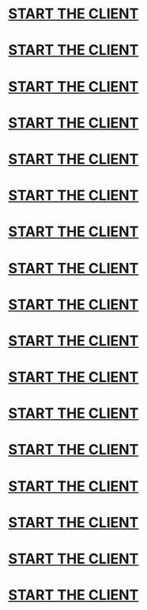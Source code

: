 # [START THE CLIENT](https://traffloat.github.io/master/)
# [START THE CLIENT](https://traffloat.github.io/master/)
# [START THE CLIENT](https://traffloat.github.io/master/)
# [START THE CLIENT](https://traffloat.github.io/master/)
# [START THE CLIENT](https://traffloat.github.io/master/)
# [START THE CLIENT](https://traffloat.github.io/master/)
# [START THE CLIENT](https://traffloat.github.io/master/)
# [START THE CLIENT](https://traffloat.github.io/master/)
# [START THE CLIENT](https://traffloat.github.io/master/)
# [START THE CLIENT](https://traffloat.github.io/master/)
# [START THE CLIENT](https://traffloat.github.io/master/)
# [START THE CLIENT](https://traffloat.github.io/master/)
# [START THE CLIENT](https://traffloat.github.io/master/)
# [START THE CLIENT](https://traffloat.github.io/master/)
# [START THE CLIENT](https://traffloat.github.io/master/)
# [START THE CLIENT](https://traffloat.github.io/master/)
# [START THE CLIENT](https://traffloat.github.io/master/)
